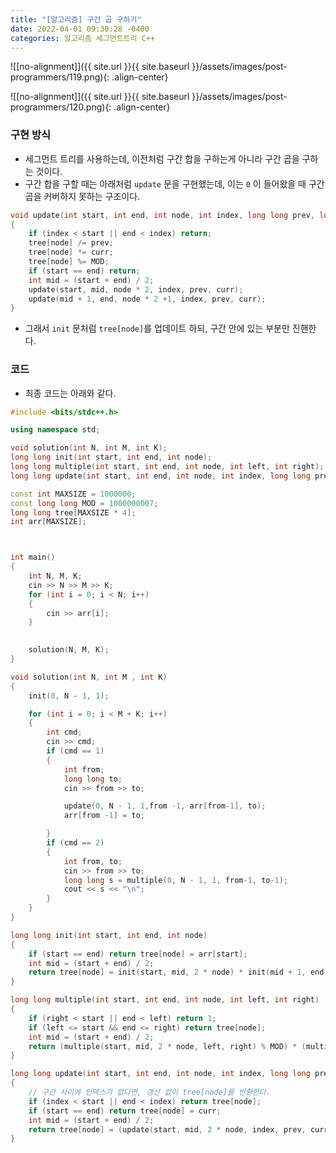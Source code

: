 ```yaml
---
title: "[알고리즘] 구간 곱 구하기"
date: 2022-04-01 09:30:28 -0400
categories: 알고리즘 세그먼트트리 C++
---
```


![[no-alignment]]({{ site.url }}{{ site.baseurl }}/assets/images/post-programmers/119.png){: .align-center}

![[no-alignment]]({{ site.url }}{{ site.baseurl }}/assets/images/post-programmers/120.png){: .align-center}

### 구현 방식

- 세그먼트 트리를 사용하는데, 이전처럼 구간 합을 구하는게 아니라 구간 곱을 구하는 것이다.
- 구간 합을 구할 때는 아래처럼 `update` 문을 구현했는데, 이는 `0` 이 들어왔을 때 구간 곱을 커버하지 못하는 구조이다.

```cpp
void update(int start, int end, int node, int index, long long prev, long long curr)
{
	if (index < start || end < index) return;
	tree[node] /= prev;
	tree[node] *= curr;
	tree[node] %= MOD;
	if (start == end) return;
	int mid = (start + end) / 2;
	update(start, mid, node * 2, index, prev, curr);
	update(mid + 1, end, node * 2 +1, index, prev, curr);
}
```

- 그래서 `init` 문처럼 `tree[node]`를 업데이트 하되, 구간 안에 있는 부분만 진핸한다.

### 코드

- 최종 코드는 아래와 같다.


```cpp
#include <bits/stdc++.h>

using namespace std;

void solution(int N, int M, int K);
long long init(int start, int end, int node);
long long multiple(int start, int end, int node, int left, int right);
long long update(int start, int end, int node, int index, long long prev, long long curr);

const int MAXSIZE = 1000000;
const long long MOD = 1000000007;
long long tree[MAXSIZE * 4];
int arr[MAXSIZE];



int main()
{
	int N, M, K;
	cin >> N >> M >> K;
	for (int i = 0; i < N; i++)
	{
		cin >> arr[i];
	}

	
	solution(N, M, K);
}

void solution(int N, int M , int K)
{
	init(0, N - 1, 1);

	for (int i = 0; i < M + K; i++)
	{
		int cmd;
		cin >> cmd;
		if (cmd == 1)
		{
			int from;
			long long to;
			cin >> from >> to;

			update(0, N - 1, 1,from -1, arr[from-1], to);
			arr[from -1] = to;

		}
		if (cmd == 2)
		{
			int from, to;
			cin >> from >> to;
			long long s = multiple(0, N - 1, 1, from-1, to-1);
			cout << s << "\n";
		}
	}
}

long long init(int start, int end, int node)
{
	if (start == end) return tree[node] = arr[start];
	int mid = (start + end) / 2;
	return tree[node] = init(start, mid, 2 * node) * init(mid + 1, end, 2 * node + 1) % MOD;
}

long long multiple(int start, int end, int node, int left, int right)
{
	if (right < start || end < left) return 1;
	if (left <= start && end <= right) return tree[node];
	int mid = (start + end) / 2;
	return (multiple(start, mid, 2 * node, left, right) % MOD) * (multiple(mid + 1, end, 2 * node + 1, left, right) % MOD) % MOD;
}

long long update(int start, int end, int node, int index, long long prev, long long curr)
{
	// 구간 사이에 인덱스가 없다면, 갱신 없이 tree[node]를 반환한다.
	if (index < start || end < index) return tree[node];
	if (start == end) return tree[node] = curr;
	int mid = (start + end) / 2;
	return tree[node] = (update(start, mid, 2 * node, index, prev, curr) % MOD) * (update(mid + 1, end, 2 * node + 1, index, prev, curr) % MOD) % MOD;
}


```
